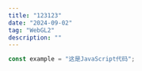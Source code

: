 ```yaml
---
title: "123123"
date: "2024-09-02"
tag: "WebGL2"
description: ""
---
```


```javascript
const example = "这是JavaScript代码";
```
